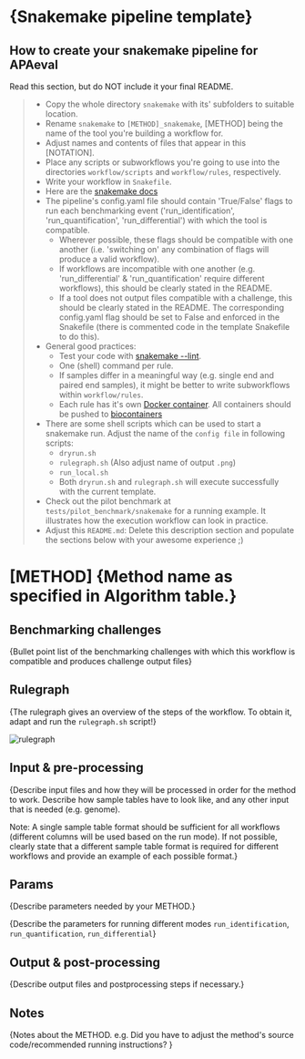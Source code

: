 # {Snakemake pipeline template}

## How to create your snakemake pipeline for APAeval
Read this section, but do NOT include it your final README.
> * Copy the whole directory `snakemake` with its' subfolders to suitable location.
> * Rename `snakemake` to `[METHOD]_snakemake`, [METHOD] being the name of the tool you're building a workflow for.
> * Adjust names and contents of files that appear in this [NOTATION].
> * Place any scripts or subworkflows you're going to use into the directories `workflow/scripts` and `workflow/rules`, respectively.
> * Write your workflow in `Snakefile`.
> * Here are the [snakemake docs](https://snakemake.readthedocs.io/en/stable/index.html)
> * The pipeline's config.yaml file should contain 'True/False' flags to run each benchmarking event ('run_identification', 'run_quantification', 'run_differential') with which the tool is compatible.
>     * Wherever possible, these flags should be compatible with one another (i.e. 'switching on' any combination of flags will produce a valid workflow).
>     * If workflows are incompatible with one another (e.g. 'run_differential' & 'run_quantification' require different workflows), this should be clearly stated in the README.
>     * If a tool does not output files compatible with a challenge, this should be clearly stated in the README. The  corresponding config.yaml flag should be set to False and enforced in the Snakefile (there is commented code in the template Snakefile to do this).
> * General good practices:
>     * Test your code with [snakemake --lint](https://snakemake.readthedocs.io/en/stable/snakefiles/writing_snakefiles.html#best-practices).
>     * One (shell) command per rule.
>     * If samples differ in a meaningful way (e.g. single end and paired end samples), it might be better to write subworkflows within `workflow/rules`.
>     * Each rule has it's own [Docker container](https://www.docker.com/resources/what-container). All containers should be pushed to [biocontainers](https://biocontainers-edu.readthedocs.io/en/latest/index.html)
> * There are some shell scripts which can be used to start a snakemake run. Adjust the name of the `config file` in following scripts:
>     * `dryrun.sh`
>     * `rulegraph.sh` (Also adjust name of output `.png`)
>     * `run_local.sh`
>     * Both `dryrun.sh` and `rulegraph.sh` will execute successfully with the current template.
> * Check out the pilot benchmark at `tests/pilot_benchmark/snakemake` for a running example. It illustrates how the execution workflow can look in practice.
> * Adjust this `README.md`: Delete this description section and populate the sections below with your awesome experience ;)

# [METHOD] {Method name as specified in Algorithm table.}

## Benchmarking challenges

{Bullet point list of the benchmarking challenges with which this workflow is compatible and produces challenge output files}

## Rulegraph

{The rulegraph gives an overview of the steps of the workflow. To obtain it, adapt and run the `rulegraph.sh` script!}

![rulegraph](rulegraph.[METHOD].png)

## Input & pre-processing

{Describe input files and how they will be processed in order for the method to work. Describe how sample tables have to look like, and any other input that is needed (e.g. genome).

Note: A single sample table format should be sufficient for all workflows (different columns will be used based on the run mode). If not possible, clearly state that a different sample table format is required for different workflows and provide an example of each possible format.}

## Params

{Describe parameters needed by your METHOD.}

{Describe the parameters for running different modes `run_identification`, `run_quantification`, `run_differential`}

## Output & post-processing

{Describe output files and postprocessing steps if necessary.}

## Notes

{Notes about the METHOD.
e.g. Did you have to adjust the method's source code/recommended running instructions?
}
